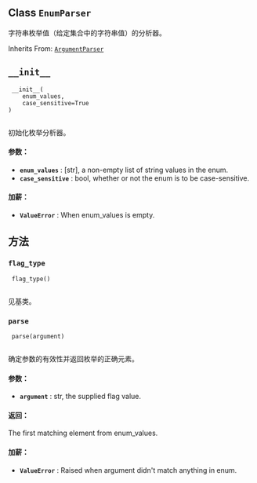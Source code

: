 

## Class  `EnumParser` 
字符串枚举值（给定集合中的字符串值）的分析器。

Inherits From: [ `ArgumentParser` ](https://tensorflow.google.cn/api_docs/python/tf/compat/v1/flags/ArgumentParser)

##  `__init__` 


```
 __init__(
    enum_values,
    case_sensitive=True
)
 
```

初始化枚举分析器。

#### 参数：
- **`enum_values`** : [str], a non-empty list of string values in the enum.
- **`case_sensitive`** : bool, whether or not the enum is to be case-sensitive.


#### 加薪：
- **`ValueError`** : When enum_values is empty.


## 方法


###  `flag_type` 


```
 flag_type()
 
```

见基类。

###  `parse` 


```
 parse(argument)
 
```

确定参数的有效性并返回枚举的正确元素。

#### 参数：
- **`argument`** : str, the supplied flag value.


#### 返回：
The first matching element from enum_values.

#### 加薪：
- **`ValueError`** : Raised when argument didn't match anything in enum.

